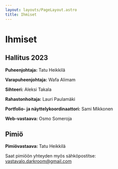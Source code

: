 ```yaml
---
layout: layouts/PageLayout.astro
title: Ihmiset
---
```


# Ihmiset

<h2 id=hallitus>Hallitus 2023</h2>

**Puheenjohtaja:** Tatu Heikkilä

**Varapuheenjohtaja:** Wafa Alimam

**Sihteeri:** Aleksi Takala

**Rahastonhoitaja:** Lauri Paulamäki

**Portfolio- ja näyttelykoordinaattori:** Sami Mikkonen

**Web-vastaava:** Osmo Someroja

<h2 id="pimio">Pimiö</h2>

**Pimiövastaava:** Tatu Heikkilä

Saat pimiöön yhteyden myös sähköpostitse: <a href="mailto:vastavalo.darkroom@gmail.com">vastavalo.darkroom@gmail.com</a>
